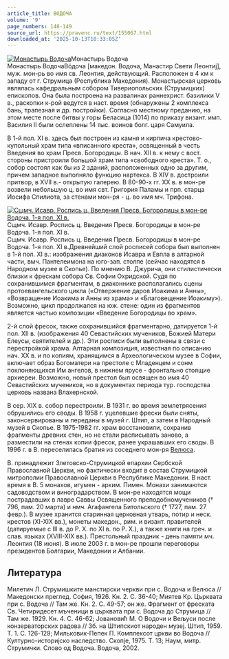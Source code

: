 ```yaml
---
article_title: ВОДОЧА
volume: '9'
page_numbers: 148-149
source_url: https://pravenc.ru/text/155067.html
downloaded_at: '2025-10-13T10:33:05Z'
---
```


[![Монастырь Водоча](https://pravenc.ru/data/409/463/1234/i200.jpg "Кликните для увеличения картинки")](https://pravenc.ru/data/409/463/1234/i400.jpg)Монастырь Водоча  
Монастырь ВодочаВóдоча [македон. Водоча, Манастир Свети Леонтиj], муж. мон-рь во имя св. Леонтия, действующий. Расположен в 4 км к западу от г. Струмица (Республика Македония). Монастырская церковь являлась кафедральным собором Тивериопольских (Струмицких) епископов. Она была построена на развалинах раннехрист. базилики V в., раскопки к-рой ведутся в наст. время (обнаружены 2 комплекса бань, трапезная и др. постройки). Согласно местному преданию, на этом месте после битвы у горы Беласица (1014) по приказу визант. имп. Василия II были ослеплены 14 тыс. воинов болг. царя Самуила.

В 1-й пол. XI в. здесь был построен из камня и кирпича крестово-купольный храм типа «вписанного креста», освященный в честь Введения во храм Пресв. Богородицы. В нач. XII в. к нему с вост. стороны пристроили большой храм типа «свободного креста». Т. о., собор состоял как бы из 2 зданий, расположенных одно за другим, причем западное выполняло функцию нартекса. В XIV в. достроили притвор, в XVII в.- открытую галерею. В 80-90-х гг. XX в. в мон-ре возвели небольшую ц. во имя свт. Григория Паламы и прп. старца Иосифа Спилиота, за стенами мон-ря - ц. во имя мч. Трифона.

[![Сщмч. Исавр. Роспись ц. Введения Пресв. Богородицы в мон-ре Водоча. 1-я пол. XI в.](https://pravenc.ru/data/974/461/1234/i200.jpg "Кликните для увеличения картинки")](https://pravenc.ru/data/974/461/1234/i400.jpg)Сщмч. Исавр. Роспись ц. Введения Пресв. Богородицы в мон-ре Водоча. 1-я пол. XI в.  
Сщмч. Исавр. Роспись ц. Введения Пресв. Богородицы в мон-ре Водоча. 1-я пол. XI в.Древнейший слой росписей собора был выполнен в 1-й пол. XI в.: изображения диаконов Исавра и Евпла в алтарной части, вмч. Пантелеимона на юго-зап. столпе (сейчас находятся в Народном музее в Скопье). По мнению В. Джурича, они стилистически близки к фрескам собора Св. Софии Охридской. Судя по сохранившимся фрагментам, в диаконнике располагались сцены протоевангельского цикла («Отвержение даров Иоакима и Анны», «Возвращение Иоакима и Анны из храма» и «Благовещение Иоакиму»). Возможно, цикл продолжался на юж. стене: один из фрагментов является частью композиции «Введение Богородицы во храм».

2-й слой фресок, также сохранившийся фрагментарно, датируется 1-й пол. XII в. (изображения 40 Севастийских мучеников, Божией Матери Елеусы, святителей и др.). Эти росписи были выполнены в связи с перестройкой храма. Алтарная композиция, известная по описанию нач. XX в. и по копиям, хранящимся в Археологическом музее в Софии, включает образ Богоматери на престоле с Младенцем и сонм поклоняющихся Им ангелов, в нижнем ярусе - фронтально стоящие архиереи. Возможно, новый престол был освящен во имя 40 Севастийских мучеников, но в документах периода тур. господства церковь названа Влахернской.

В сер. XIX в. собор перестроили. В 1931 г. во время землетрясения обрушились его своды. В 1958 г. уцелевшие фрески были сняты, законсервированы и переданы в музей г. Штип, а затем в Народный музей в Скопье. В 1975-1982 гг. храм восстановили, сохранив фрагменты древних стен, но не стали расписывать заново, а разместили на стенах копии фресок, ранее украшавших его своды. В 1996 г. в В. переселилась братия из соседнего мон-ря [Велюса](https://pravenc.ru/text/Велюса.html).

В. принадлежит Злетовско-Струмицкой епархии Сербской Православной Церкви, но фактически входит в состав Струмицкой митрополии Православной Церкви в Республике Македонии. В наст. время в В. 5 монахов, игумен - архим. Пимен. Монахи занимаются садоводством и виноградарством. В мон-ре находятся мощи пострадавших в лавре Саввы Освященного преподобномучеников († 796, пам. 20 марта) и нмч. Агафангела Битольского († 1727, пам. 27 февр.). В музее хранится старинная церковная утварь, потир и неск. крестов (XI-XIX вв.), монеты македон., рим. и визант. правителей (датируемые с III в. до Р. Х. по XI в. по Р. Х.), а также книги на греч. и слав. языках (XVIII-XIX вв.). Престольный праздник - день памяти мч. Леонтия (18 июня). В июле 2003 г. в мон-ре прошли переговоры президентов Болгарии, Македонии и Албании.

## Литература

Милетич Л. Струмишките манстирски черкви при с. Водоча и Велюса // Македонски преглед. София, 1926. Кн. 2. С. 36-40; Миятев Кр. Църквата при с. Водоча // Там же. Кн. 2. С. 49-57; он же. Фрагмент от фреската Св. Четиридесет мъченици в църквата при с. Водоча до Струмица // Там же. 1929. Кн. 4. С. 46-62; Jовановић М. О Водочи и Вељуси после конзерваторских радова // Зб. на Штипскиот народен музеj. Штип, 1959. Т. 1. С. 126-129; Мильковик-Пепек П. Комплексот цркви во Водоча // Културно-историjско наследство. Скопje, 1975. Т. 13; Наум, митр. Струмички. Слово од Водоча. Водоча, 2002.
